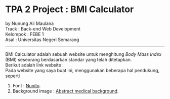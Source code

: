 # TPA 2 Project : BMI Calculator

by Nunung Ali Maulana  
Track : Back-end Web Development  
Kelompok : FEBE 1  
Asal : Universitas Negeri Semarang

---

BMI Calculator adalah sebuah website untuk menghitung _Body Mass Index_ (BMI) seseorang berdasarkan standar yang telah ditetapkan.  
Berikut adalah link website :  
Pada website yang saya buat ini, menggunakan beberapa hal pendukung, seperti

1. Font : [Nunito](https://fonts.google.com/specimen/Nunito).
2. Background image : [Abstract medical background](https://www.freepik.com/premium-vector/abstract-medical-background-with-icons-symbols-template-with-concept-idea-healthcare-technology-innovation-medicine-health-science-research_10116636.htm#query=health%20background&position=20&from_view=search&track=sph).

